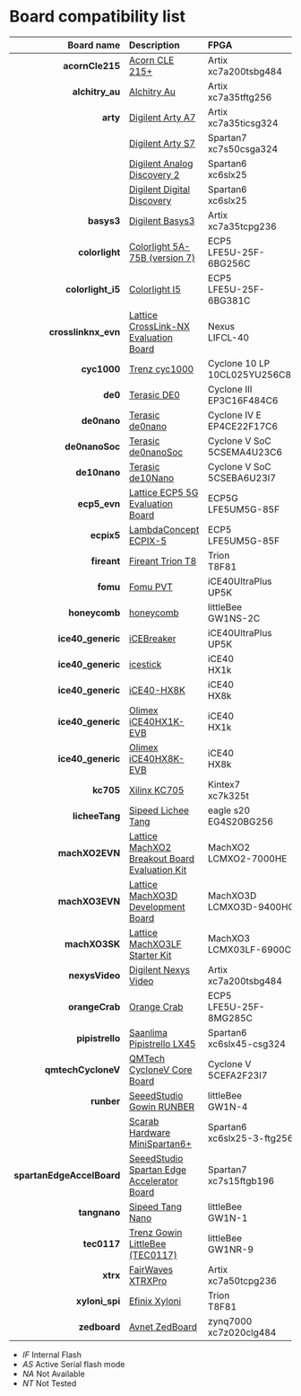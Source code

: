 # Board compatibility list

|                Board name | Description                                                                                                                                   | FPGA                              | Memory    | Flash    |
|--------------------------:|:----------------------------------------------------------------------------------------------------------------------------------------------|:----------------------------------|:----------|:---------|
|           **acornCle215** | [Acorn CLE 215+](http://squirrelsresearch.com/acorn-cle-215/)                                                                                 | Artix</br>xc7a200tsbg484          | OK        | OK       |
|           **alchitry_au** | [Alchitry Au](https://alchitry.com/products/alchitry-au-fpga-development-board)                                                               | Artix</br>xc7a35tftg256           | OK        | OK       |
|                  **arty** | [Digilent Arty A7](https://reference.digilentinc.com/reference/programmable-logic/arty-a7/start)                                              | Artix</br>xc7a35ticsg324          | OK        | OK       |
|                           | [Digilent Arty S7](https://reference.digilentinc.com/reference/programmable-logic/arty-s7/start)                                              | Spartan7</br>xc7s50csga324        | OK        | OK       |
|                           | [Digilent Analog Discovery 2](https://reference.digilentinc.com/test-and-measurement/analog-discovery-2/start)                                | Spartan6</br>xc6slx25             | OK        | NT       |
|                           | [Digilent Digital Discovery](https://reference.digilentinc.com/test-and-measurement/digital-discovery/start)                                  | Spartan6</br>xc6slx25             | OK        | NT       |
|                **basys3** | [Digilent Basys3](https://reference.digilentinc.com/reference/programmable-logic/basys-3/start)                                               | Artix</br>xc7a35tcpg236           | OK        | OK       |
|            **colorlight** | [Colorlight 5A-75B (version 7)](https://fr.aliexpress.com/item/32281130824.html)                                                              | ECP5</br>LFE5U-25F-6BG256C        | OK        | OK       |
|         **colorlight_i5** | [Colorlight I5](https://www.colorlight-led.com/product/colorlight-i5-led-display-receiver-card.html)                                          | ECP5</br>LFE5U-25F-6BG381C        | OK        | OK       |
|       **crosslinknx_evn** | [Lattice CrossLink-NX Evaluation Board](https://www.latticesemi.com/en/Products/DevelopmentBoardsAndKits/CrossLink-NXEvaluationBoard)         | Nexus</br>LIFCL-40                | OK        | OK       |
|               **cyc1000** | [Trenz cyc1000](https://shop.trenz-electronic.de/en/TEI0003-02-CYC1000-with-Cyclone-10-FPGA-8-MByte-SDRAM)                                    | Cyclone 10 LP</br>10CL025YU256C8G | OK        | OK       |
|                   **de0** | [Terasic DE0](https://www.terasic.com.tw/cgi-bin/page/archive.pl?No=364)                                                                      | Cyclone III</br>EP3C16F484C6      | OK        | NT       |
|               **de0nano** | [Terasic de0nano](https://www.terasic.com.tw/cgi-bin/page/archive.pl?No=593)                                                                  | Cyclone IV E</br>EP4CE22F17C6     | OK        | OK       |
|            **de0nanoSoc** | [Terasic de0nanoSoc](https://www.terasic.com.tw/cgi-bin/page/archive.pl?Language=English&CategoryNo=205&No=941)                               | Cyclone V SoC</br>5CSEMA4U23C6    | OK        |          |
|              **de10nano** | [Terasic de10Nano](https://www.terasic.com.tw/cgi-bin/page/archive.pl?Language=English&CategoryNo=205&No=1046)                                | Cyclone V SoC</br>5CSEBA6U23I7    | OK        |          |
|              **ecp5_evn** | [Lattice ECP5 5G Evaluation Board](https://www.latticesemi.com/en/Products/DevelopmentBoardsAndKits/ECP5EvaluationBoard)                      | ECP5G</br>LFE5UM5G-85F            | OK        | OK       |
|                **ecpix5** | [LambdaConcept ECPIX-5](https://shop.lambdaconcept.com/home/46-2-ecpix-5.html#/2-ecpix_5_fpga-ecpix_5_85f)                                    | ECP5</br>LFE5UM5G-85F             | OK        | OK       |
|               **fireant** | [Fireant Trion T8](https://www.crowdsupply.com/jungle-elec/fireant)                                                                           | Trion</br>T8F81                   | NA        | AS       |
|                  **fomu** | [Fomu PVT](https://tomu.im/fomu.html)                                                                                                         | iCE40UltraPlus</br>UP5K           | NA        | OK       |
|             **honeycomb** | [honeycomb](https://github.com/Disasm/honeycomb-pcb)                                                                                          | littleBee</br>GW1NS-2C            | OK        | IF       |
|         **ice40_generic** | [iCEBreaker](https://1bitsquared.com/collections/fpga/products/icebreaker)                                                                    | iCE40UltraPlus</br>UP5K           | NA        | AS       |
|         **ice40_generic** | [icestick](https://www.latticesemi.com/icestick)                                                                                              | iCE40</br>HX1k                    | NA        | AS       |
|         **ice40_generic** | [iCE40-HX8K](https://www.latticesemi.com/Products/DevelopmentBoardsAndKits/iCE40HX8KBreakoutBoard.aspx)                                       | iCE40</br>HX8k                    | NT        | AS       |
|         **ice40_generic** | [Olimex iCE40HX1K-EVB](https://www.olimex.com/Products/FPGA/iCE40/iCE40HX1K-EVB/open-source-hardware)                                         | iCE40</br>HX1k                    | NT        | AS       |
|         **ice40_generic** | [Olimex iCE40HX8K-EVB](https://www.olimex.com/Products/FPGA/iCE40/iCE40HX8K-EVB/open-source-hardware)                                         | iCE40</br>HX8k                    | NT        | AS       |
|                 **kc705** | [Xilinx KC705](https://www.xilinx.com/products/boards-and-kits/ek-k7-kc705-g.html)                                                            | Kintex7</br>xc7k325t              | OK        | NT       |
|            **licheeTang** | [Sipeed Lichee Tang](https://tang.sipeed.com/en/hardware-overview/lichee-tang/)                                                               | eagle s20</br>EG4S20BG256         | OK        | OK       |
|            **machXO2EVN** | [Lattice MachXO2 Breakout Board Evaluation Kit ](https://www.latticesemi.com/products/developmentboardsandkits/machxo2breakoutboard)          | MachXO2</br>LCMXO2-7000HE         | OK        | OK       |
|            **machXO3EVN** | [Lattice MachXO3D Development Board ](https://www.latticesemi.com/products/developmentboardsandkits/machxo3d_development_board)               | MachXO3D</br>LCMXO3D-9400HC       | OK        | NT       |
|             **machXO3SK** | [Lattice MachXO3LF Starter Kit](https://www.latticesemi.com/en/Products/DevelopmentBoardsAndKits/MachXO3LFStarterKit)                         | MachXO3</br>LCMX03LF-6900C        | OK        | OK       |
|            **nexysVideo** | [Digilent Nexys Video](https://reference.digilentinc.com/reference/programmable-logic/nexys-video/start)                                      | Artix</br>xc7a200tsbg484          | OK        | OK       |
|            **orangeCrab** | [Orange Crab](https://github.com/gregdavill/OrangeCrab)                                                                                       | ECP5</br>LFE5U-25F-8MG285C        | OK (JTAG) | OK (DFU) |
|           **pipistrello** | [Saanlima Pipistrello LX45](http://pipistrello.saanlima.com/index.php?title=Welcome_to_Pipistrello)                                           | Spartan6</br>xc6slx45-csg324      | OK        | OK       |
|        **qmtechCycloneV** | [QMTech CycloneV Core Board](https://fr.aliexpress.com/i/1000006622149.html)                                                                  | Cyclone V</br>5CEFA2F23I7         | OK        | OK       |
|                **runber** | [SeeedStudio Gowin RUNBER](https://www.seeedstudio.com/Gowin-RUNBER-Development-Board-p-4779.html)                                            | littleBee</br>GW1N-4              | OK        | IF       |
|                           | [Scarab Hardware MiniSpartan6+](https://www.kickstarter.com/projects/1812459948/minispartan6-a-powerful-fpga-board-and-easy-to-use)           | Spartan6</br>xc6slx25-3-ftg256    | OK        | NT       |
| **spartanEdgeAccelBoard** | [SeeedStudio Spartan Edge Accelerator Board](http://wiki.seeedstudio.com/Spartan-Edge-Accelerator-Board)                                      | Spartan7</br>xc7s15ftgb196        | OK        | NA       |
|              **tangnano** | [Sipeed Tang Nano](https://tangnano.sipeed.com/en/)                                                                                           | littleBee</br>GW1N-1              | OK        |          |
|               **tec0117** | [Trenz Gowin LittleBee (TEC0117)](https://shop.trenz-electronic.de/en/TEC0117-01-FPGA-Module-with-GOWIN-LittleBee-and-8-MByte-internal-SDRAM) | littleBee</br>GW1NR-9             | OK        | IF       |
|                  **xtrx** | [FairWaves XTRXPro](https://www.crowdsupply.com/fairwaves/xtrx)                                                                               | Artix</br>xc7a50tcpg236           | OK        | OK       |
|            **xyloni_spi** | [Efinix Xyloni](https://www.efinixinc.com/products-devkits-xyloni.html)                                                                       | Trion</br>T8F81                   | NA        | AS       |
|              **zedboard** | [Avnet ZedBoard](https://www.avnet.com/wps/portal/us/products/avnet-boards/avnet-board-families/zedboard/)                                    | zynq7000</br>xc7z020clg484        | OK        | NA       |

- *IF* Internal Flash
- *AS* Active Serial flash mode
- *NA* Not Available
- *NT* Not Tested
